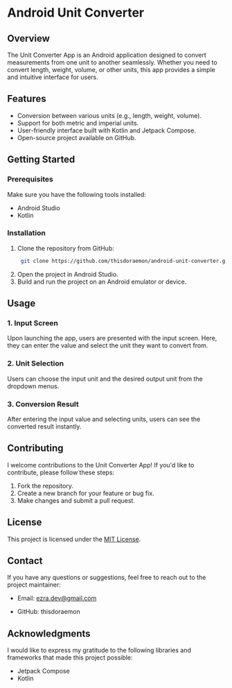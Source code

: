 # Android Unit Converter

## Overview

The Unit Converter App is an Android application designed to convert measurements from one unit to another seamlessly. Whether you need to convert length, weight, volume, or other units, this app provides a simple and intuitive interface for users.

## Features

- Conversion between various units (e.g., length, weight, volume).
- Support for both metric and imperial units.
- User-friendly interface built with Kotlin and Jetpack Compose.
- Open-source project available on GitHub.

## Getting Started

### Prerequisites

Make sure you have the following tools installed:

- Android Studio
- Kotlin

### Installation

1. Clone the repository from GitHub:
   ```bash
    git clone https://github.com/thisdoraemon/android-unit-converter.git
   ```
2. Open the project in Android Studio.
3. Build and run the project on an Android emulator or device.

## Usage
### 1. Input Screen

Upon launching the app, users are presented with the input screen. Here, they can enter the value and select the unit they want to convert from.

### 2. Unit Selection

Users can choose the input unit and the desired output unit from the dropdown menus.

### 3. Conversion Result

After entering the input value and selecting units, users can see the converted result instantly.

## Contributing

I welcome contributions to the Unit Converter App! If you'd like to contribute, please follow these steps:

1. Fork the repository.
2. Create a new branch for your feature or bug fix.
3. Make changes and submit a pull request.

## License

This project is licensed under the [MIT License](https://github.com/thisdoraemon/android-unit-converter/blob/main/LICENSE).

## Contact

If you have any questions or suggestions, feel free to reach out to the project maintainer:

- Email: ezra.dev@gmail.com

- GitHub: thisdoraemon

## Acknowledgments

I would like to express my gratitude to the following libraries and frameworks that made this project possible:

- Jetpack Compose
- Kotlin
